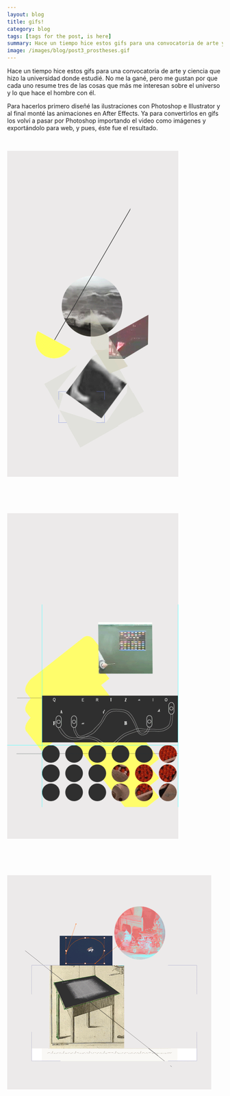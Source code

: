 ```yaml
---
layout: blog
title: gifs!
category: blog
tags: [tags for the post, is here]  
summary: Hace un tiempo hice estos gifs para una convocatoria de arte y ciencia que hizo la universidad donde estudié.
image: /images/blog/post3_prostheses.gif
---
```


Hace un tiempo hice estos gifs para una convocatoria de arte y ciencia que hizo la universidad donde estudié. No me la gané, pero me gustan por que cada uno resume tres de las cosas que más me interesan sobre el universo y lo que hace el hombre con él.

Para hacerlos primero diseñé las ilustraciones con Photoshop e Illustrator y al final monté las animaciones en After Effects. Ya para convertirlos en gifs los volví a pasar por Photoshop importando el video como imágenes y exportándolo para web, y pues, éste fue el resultado.

<br>



![Alt text](/images/blog/post3_magnificent_dancers.gif "laws of physics are magnificent dancers")
<br>
<br>
<br>
<br>
<br>

![Alt text](/images/blog/post3_codes.gif "secrets have always been kept, but they're most fun down on paper")
<br>
<br>
<br>
<br>
<br>

![Alt text](/images/blog/post3_prostheses.gif "but we have beautiful prostheses")
<br>






<br><br>
